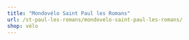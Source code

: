 ```yaml
---
title: "Mondovélo Saint Paul les Romans"
url: /st-paul-les-romans/mondovelo-saint-paul-les-romans/
shop: vélo
---
```

